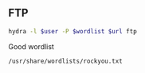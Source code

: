 ## FTP
```bash
hydra -l $user -P $wordlist $url ftp
```

Good wordlist 
```path
/usr/share/wordlists/rockyou.txt
```